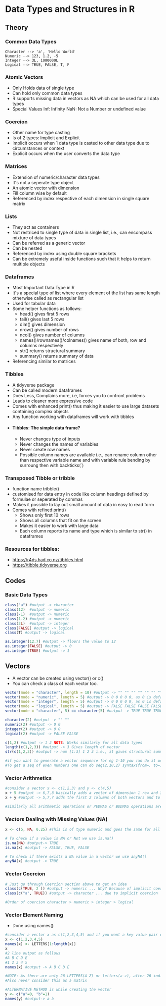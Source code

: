 # Data Types and Structures in R 
## Theory
### Common Data Types
```
Character --> 'a', 'Hello World'
Numeric --> 123, 1.2, -5
Integer --> 3L, 1000000L
Logical --> TRUE, FALSE, T, F
```
### Atomic Vectors
- Only Holds data of single type
- Can hold only common data types
- R supports missing data in vectors as NA which can be used for all data types
- Special Values
    Inf: Infinity
    NaN: Not a Number or undefined value

### Coercion
- Other name for type casting
- Is of 2 types: Implicit and Explicit
- Implicit occurs when 1 data type is casted to other data type due to circumstances or context
- Explicit occurs when the user converts the data type

### Matrices
- Extension of numeric/character data types
- It's not a seperate type object
- An atomic vector with dimension
- Fill column wise by default
- Referenced by index respective of each dimension in single square matrix

### Lists
- They act as containers
- Not restriced to single type of data in single list, i.e., can encompass mixture of data types
- Can be referred as a generic vector
- Can be nested
- Referenced by index using double square brackets
- Can be extremely useful inside functions such that it helps to return multiple objects

### Dataframes
- Most Important Data Type in R
- It's a special type of list where every element of the list has same length otherwise called as rectangular list
- Used for tabular data
- Some helper functions as follows:
  - head() gives first 5 rows
  - tail() gives last 5 rows
  - dim() gives dimension
  - nrow() gives number of rows
  - ncol() gives number of columns
  - names()/rownames()/colnames() gives name of both, row and columns respectively
  - str() returns structural summary
  - summary() returns summary of data
- Referencing similar to matrices

### Tibbles
- A tidyverse package
- Can be called modern dataframes
- Does Less, Complains more, i.e, forces you to confront problems
- Leads to cleaner more expressive code
- Comes with enhanced print() thus making it easier to use large datasets containing complex objects
- Any function working with dataframes will work with tibbles
- #### Tibbles: The simple data frame?
  - Never changes type of inputs
  - Never changes the names of variables
  - Never create row names
  - Possible column names are available i.e., can rename column other than respective variable name and with variable rule bending by surroung then with backticks(`)

### Transposed Tibble or tribble
- function name tribble()
- customised for data entry in code like column headings defined by formulae or seperated by commas
- Makes it possible to lay out small amount of data in easy to read form
- Comes with refined print()
  - Shows only first 10 rows
  - Shows all columns that fit on the screen
  - Makes it easier to work with large data
  - Each column reports its name and type which is similar to str() in dataframes
  
### Resources for tibbles: 
  - https://r4ds.had.co.nz/tibbles.html
  - https://tibble.tidyverse.org

## Codes
### Basic Data Types 

```r
class("a") #output -> character
class(12)  #output -> numeric
class(-1)  #output -> numeric
class(1.2) #output -> numeric
class(3L)  #output -> integer
class(FALSE) #output -> logical
class(T) #output -> logical

as.integer(12.7) #output -> floors the value to 12
as.integer(FALSE) #output -> 0
as.integer(TRUE) #output -> 1
```
## Vectors
- A vector can be created using vector() or c()
- You can check a class of each vector too.
```r
vector(mode = "character", length = 10) #output -> "" "" "" "" "" "" "" "" "" "", as "" is default value
vector(mode = "numeric", length = 5) #output -> 0 0 0 0 0, as 0 is default value
vector(mode = "integer", length = 5) #output -> 0 0 0 0 0, as 0 is default value
vector(mode = "logical", length = 5) #output -> FALSE FALSE FALSE FALSE FALSE, as FALSE is default value
vector(mode = "character", 5) == character(5) #output -> TRUE TRUE TRUE TRUE TRUE

character(2) #output -> "" ""
numeric(2) #output -> 0 0
integer(2) #output -> 0 0
logical(2) #output -> FALSE FALSE

c(1,2) #output -> 1 2 NOTE: Works similarly for all data types
length(c(1,2,3)) #output -> 3 Gives length of vector
str(c(1,2,3)) #output -> num [1:3] 1 2 3 i.e., it gives structural summary

#if you want to generate a vector sequence for eg 1-10 you can do it using ':' like 1:5 where output -> 1,2,3,4,5 or you can use seq() like seq(1,5) giving the same output
#To get a seq of even numbers one can do seq(2,10,2) syntax(from=, to=, by=)
```
### Vector Arithmetics
```r
#consider a vector x <- c(1,2,3) and y <- c(4,5)
x + 5 #output -> 6,7,8 basically adds a vector of dimension 1 row and 3 columns of element 5
x + y #output -> 5,7,7 adds the first 2 columns of both vectors and to maintain dimension it the lower dimension vector repeats it self

#similarly all arithmetic operations or PEDMAS or BODMAS operations are performed
```
### Vectors Dealing with Missing Values (NA)
```r
x <- c(5, NA, 0.25) #This is of type numeric and goes the same for all basic data types

# To check if a value is NA or Not we use is.na()
is.na(NA) #output-> TRUE
is.na(x) #output -> FALSE, TRUE, FALSE

# To check if there exists a NA value in a vector we use anyNA()
anyNA(x) #output -> TRUE
```

### Vector Coercion
```r
# Just go through Coercion section above to get an idea
class(c(TRUE, 2 )) #output -> numeric ... Why? Because of implicit coercion TRUE is converted to 1 if FALSE it would be converted to zero
class(c("a", TRUE)) #output -> character ... due to implicit coercion

#Order of coercion character > numeric > integer > logical
```
### Vector Element Naming
- Done using names()
```r
#consider a vector x as c(1,2,3,4,5) and if you want a key value pair of this vector you can do it as follows
x <- c(1,2,3,4,5)
names(x) <- LETTERS[1:length(x)] 
x
#2 line output as follows
#A B C D E
#1 2 3 4 5
names(x) #output -> A B C D E

#NOTE: As there are only 26 LETTERS(A-Z) or letters(a-z), after 26 indices it will give NA as the name of vector element
#Also never consider this as a matrix

#ALTERNATIVE METHOD is while creating the vector
y <- c("a"=0, "b"=1)
names(y) #output-> a b
```
